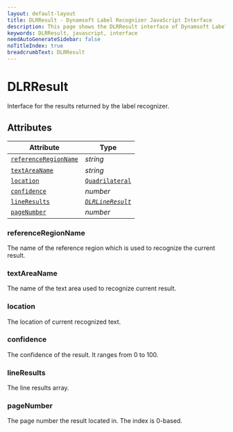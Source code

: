 ```yaml
---
layout: default-layout
title: DLRResult - Dynamsoft Label Recognizer JavaScript Interface
description: This page shows the DLRResult interface of Dynamsoft Label Recognizer for JavaScript.
keywords: DLRResult, javascript, interface
needAutoGenerateSidebar: false
noTitleIndex: true
breadcrumbText: DLRResult
---
```


# DLRResult

Interface for the results returned by the label recognizer.

## Attributes

  
| Attribute | Type |
|---------- | ---- |
| [ `referenceRegionName` ](#referenceregionname) | *string* |
| [ `textAreaName` ](#textareaname) | *string* |
| [ `location` ](#location) | [ `Quadrilateral` ](quadrilateral.md) |
| [ `confidence` ](#confidence) | *number* |
| [ `lineResults` ](#lineresults) | *[ `DLRLineResult` ](dlr-line-result.md)* |
| [ `pageNumber` ](#pagenumber) | *number* |

<!--| [ `lineResultsCount` ](#lineresultscount) | *number* |-->

### referenceRegionName

The name of the reference region which is used to recognize the current result.

### textAreaName

The name of the text area used to recognize current result.

### location

The location of current recognized text.

### confidence

The confidence of the result. It ranges from 0 to 100.

<!--

### lineResultsCount

The line result count.
-->

### lineResults

The line results array.

### pageNumber

The page number the result located in. The index is 0-based.
